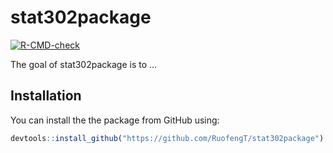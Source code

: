 
# stat302package

<!-- badges: start -->
[![R-CMD-check](https://github.com/RuofengT/stat302package/workflows/R-CMD-check/badge.svg)](https://github.com/RuofengT/stat302package/actions)
<!-- badges: end -->

The goal of stat302package is to ...

## Installation

You can install the the package from GitHub using:

``` r
devtools::install_github("https://github.com/RuofengT/stat302package")
```
